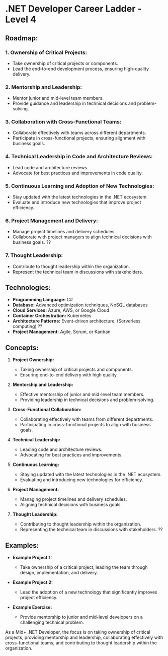 # .NET Developer Career Ladder - Level 4

## Roadmap:

### 1. Ownership of Critical Projects:
   - Take ownership of critical projects or components.
   - Lead the end-to-end development process, ensuring high-quality delivery.

### 2. Mentorship and Leadership:
   - Mentor junior and mid-level team members.
   - Provide guidance and leadership in technical decisions and problem-solving.

### 3. Collaboration with Cross-Functional Teams:
   - Collaborate effectively with teams across different departments.
   - Participate in cross-functional projects, ensuring alignment with business goals.

### 4. Technical Leadership in Code and Architecture Reviews:
   - Lead code and architecture reviews.
   - Advocate for best practices and improvements in code quality.

### 5. Continuous Learning and Adoption of New Technologies:
   - Stay updated with the latest technologies in the .NET ecosystem.
   - Evaluate and introduce new technologies that improve project efficiency.

### 6. Project Management and Delivery:
   - Manage project timelines and delivery schedules.
   - Collaborate with project managers to align technical decisions with business goals. ??

### 7. Thought Leadership:
   - Contribute to thought leadership within the organization.
   - Represent the technical team in discussions with stakeholders.

## Technologies:

- **Programming Language:** C#
- **Database:** Advanced optimization techniques, NoSQL databases
- **Cloud Services:** Azure, AWS, or Google Cloud
- **Container Orchestration:** Kubernetes
- **Architecture Patterns:** Event-driven architecture, (Serverless computing) ??
- **Project Management:** Agile, Scrum, or Kanban

## Concepts:

1. **Project Ownership:**
   - Taking ownership of critical projects and components.
   - Ensuring end-to-end delivery with high quality.

2. **Mentorship and Leadership:**
   - Effective mentorship of junior and mid-level team members.
   - Providing leadership in technical decisions and problem-solving.

3. **Cross-Functional Collaboration:**
   - Collaborating effectively with teams from different departments.
   - Participating in cross-functional projects to align with business goals.

4. **Technical Leadership:**
   - Leading code and architecture reviews.
   - Advocating for best practices and improvements.

5. **Continuous Learning:**
   - Staying updated with the latest technologies in the .NET ecosystem.
   - Evaluating and introducing new technologies for efficiency.

6. **Project Management:**
   - Managing project timelines and delivery schedules.
   - Aligning technical decisions with business goals.

7. **Thought Leadership:**
   - Contributing to thought leadership within the organization.
   - Representing the technical team in discussions with stakeholders. ??

## Examples:

- **Example Project 1:**
   - Take ownership of a critical project, leading the team through design, implementation, and delivery.

- **Example Project 2:**
   - Lead the adoption of a new technology that significantly improves project efficiency.

- **Example Exercise:**
   - Provide mentorship to junior and mid-level developers on a challenging technical problem.

As a Mid+ .NET Developer, the focus is on taking ownership of critical projects, providing mentorship and leadership, collaborating effectively with cross-functional teams, and contributing to thought leadership within the organization.
